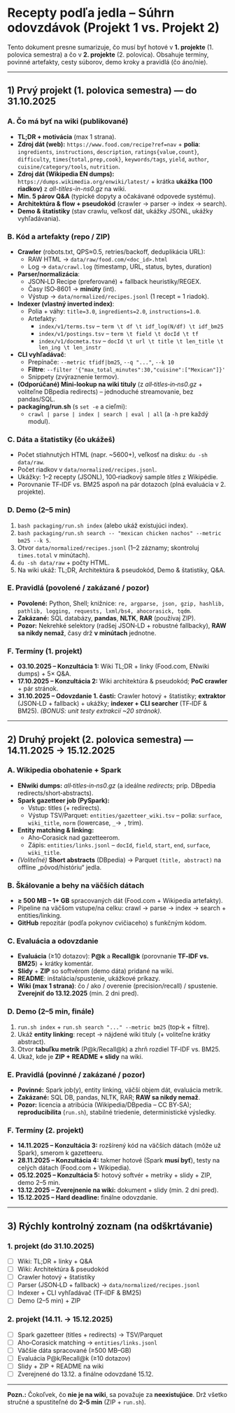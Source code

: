 # Recepty podľa jedla – Súhrn odovzdávok (Projekt 1 vs. Projekt 2)

Tento dokument presne sumarizuje, čo musí byť hotové v **1. projekte** (1. polovica semestra) a čo v **2. projekte** (2. polovica). Obsahuje termíny, povinné artefakty, cesty súborov, demo kroky a pravidlá (čo áno/nie).

---

## 1) Prvý projekt (1. polovica semestra) — **do 31.10.2025**

### A. Čo má byť **na wiki** (publikované)
- **TL;DR + motivácia** (max 1 strana).
- **Zdroj dát (web):** `https://www.food.com/recipe?ref=nav` + **polia**: `ingredients`, `instructions`, `description`, `ratings{value,count}`, `difficulty`, `times{total,prep,cook}`, `keywords/tags`, `yield`, `author`, `cuisine/category/tools`, `nutrition`.
- **Zdroj dát (Wikipedia EN dumps):** `https://dumps.wikimedia.org/enwiki/latest/` + krátka **ukážka (100 riadkov)** z *all-titles-in-ns0.gz* na wiki.
- **Min. 5 párov Q&A** (typické dopyty a očakávané odpovede systému).
- **Architektúra & flow + pseudokód** (crawler → parser → index → search).
- **Demo & štatistiky** (stav crawlu, veľkosť dát, ukážky JSONL, ukážky vyhľadávania).

### B. Kód a artefakty (repo / ZIP)
- **Crawler** (robots.txt, QPS≈0.5, retries/backoff, deduplikácia URL):
  - RAW HTML → `data/raw/food.com/<doc_id>.html`
  - Log → `data/crawl.log` (timestamp, URL, status, bytes, duration)
- **Parser/normalizácia**:
  - JSON‑LD Recipe (preferované) + fallback heuristiky/REGEX.
  - Časy ISO‑8601 → **minúty** (int).
  - Výstup → `data/normalized/recipes.jsonl` (1 recept = 1 riadok).
- **Indexer (vlastný inverted index)**:
  - Polia + váhy: `title=3.0`, `ingredients=2.0`, `instructions=1.0`.
  - Artefakty:
    - `index/v1/terms.tsv`  – `term \t df \t idf_log(N/df) \t idf_bm25`
    - `index/v1/postings.tsv` – `term \t field \t docId \t tf`
    - `index/v1/docmeta.tsv`  – `docId \t url \t title \t len_title \t len_ing \t len_instr`
- **CLI vyhľadávač**:
  - Prepínače: `--metric tfidf|bm25`, `--q "..."`, `--k 10`
  - **Filtre**: `--filter '{"max_total_minutes":30,"cuisine":["Mexican"]}'`
  - Snippety (zvýraznenie termov).
- **(Odporúčané) Mini‑lookup na wiki tituly** (z *all‑titles‑in‑ns0.gz* + voliteľne DBpedia redirects) – jednoduché streamovanie, bez pandas/SQL.
- **packaging/run.sh** (s `set -e` a cieľmi):
  - `crawl | parse | index | search | eval | all` (a `-h` pre každý modul).

### C. Dáta a štatistiky (čo ukážeš)
- Počet stiahnutých HTML (napr. ~5600+), veľkosť na disku: `du -sh data/raw`.
- Počet riadkov v `data/normalized/recipes.jsonl`.
- Ukážky: 1–2 recepty (JSONL), 100‑riadkový sample *titles* z Wikipédie.
- Porovnanie TF‑IDF vs. BM25 aspoň na pár dotazoch (plná evaluácia v 2. projekte).

### D. Demo (2–5 min)
1. `bash packaging/run.sh index` (alebo ukáž existujúci index).
2. `bash packaging/run.sh search -- "mexican chicken nachos" --metric bm25 --k 5`.
3. Otvor `data/normalized/recipes.jsonl` (1–2 záznamy; skontroluj `times.total` v minútach).
4. `du -sh data/raw` + počty HTML.
5. Na wiki ukáž: TL;DR, Architektúra & pseudokód, Demo & štatistiky, Q&A.

### E. Pravidlá (povolené / zakázané / pozor)
- **Povolené:** Python, Shell; knižnice: `re, argparse, json, gzip, hashlib, pathlib, logging, requests, lxml/bs4, ahocorasick, tqdm`.
- **Zakázané:** SQL databázy, **pandas**, **NLTK**, **RAR** (používaj ZIP).
- **Pozor:** Nekrehké selektory (radšej JSON‑LD + robustné fallbacky), **RAW sa nikdy nemaž**, časy drž **v minútach** jednotne.

### F. Termíny (1. projekt)
- **03.10.2025 – Konzultácia 1:** Wiki TL;DR + linky (Food.com, ENwiki dumps) + 5× Q&A.
- **17.10.2025 – Konzultácia 2:** Wiki architektúra & pseudokód; **PoC crawler** + pár stránok.
- **31.10.2025 – Odovzdanie 1. časti:** Crawler hotový + štatistiky; **extraktor** (JSON‑LD + fallback) + ukážky; **indexer + CLI searcher** (TF‑IDF & BM25). *(BONUS: unit testy extrakcií ~20 stránok).*

---

## 2) Druhý projekt (2. polovica semestra) — **14.11.2025 → 15.12.2025**

### A. Wikipedia obohatenie + Spark
- **ENwiki dumps:** *all‑titles‑in‑ns0.gz* (a ideálne *redirects*; príp. DBpedia redirects/short‑abstracts).
- **Spark gazetteer job (PySpark):**
  - Vstup: titles (+ redirects).
  - Výstup TSV/Parquet: `entities/gazetteer_wiki.tsv` – polia: `surface`, `wiki_title`, `norm` (lowercase, `_`→` `, trim).
- **Entity matching & linking:**
  - Aho‑Corasick nad gazetteerom.
  - Zápis: `entities/links.jsonl` – `docId`, `field`, `start`, `end`, `surface`, `wiki_title`.
- *(Voliteľné)* **Short abstracts** (DBpedia) → Parquet `(title, abstract)` na offline „pôvod/históriu“ jedla.

### B. Škálovanie a behy na väčších dátach
- **≥ 500 MB – 1+ GB** spracovaných dát (Food.com + Wikipedia artefakty).
- Pipeline na väčšom vstupe/na celku: crawl → parse → index → search + entities/linking.
- **GitHub** repozitár (podľa pokynov cvičiaceho) s funkčným kódom.

### C. Evaluácia a odovzdanie
- **Evaluácia** (≥10 dotazov): **P@k** a **Recall@k** (porovnanie **TF‑IDF vs. BM25**) + krátky komentár.
- **Slidy** + **ZIP** so softvérom (demo dáta) pridané na wiki.
- **README**: inštalácia/spustenie, ukážkové príkazy.
- **Wiki (max 1 strana)**: čo / ako / overenie (precision/recall) / spustenie. **Zverejniť do 13.12.2025** (min. 2 dni pred).

### D. Demo (2–5 min, finále)
1. `run.sh index` + `run.sh search "..." --metric bm25` (top‑k + filtre).
2. Ukáž **entity linking**: recept → nájdené wiki tituly (+ voliteľne krátky abstract).
3. Otvor **tabuľku metrík** (P@k/Recall@k) a zhrň rozdiel TF‑IDF vs. BM25.
4. Ukaž, kde je **ZIP + README + slidy** na wiki.

### E. Pravidlá (povinné / zakázané / pozor)
- **Povinné:** Spark job(y), entity linking, väčší objem dát, evaluácia metrík.
- **Zakázané:** SQL DB, pandas, NLTK, RAR; **RAW sa nikdy nemaž**.
- **Pozor:** licencia a atribúcia (Wikipedia/DBpedia – CC BY‑SA); **reproducibilita** (`run.sh`), stabilné triedenie, deterministické výsledky.

### F. Termíny (2. projekt)
- **14.11.2025 – Konzultácia 3:** rozšírený kód na väčších dátach (môže už Spark), smerom k gazetteeru.
- **28.11.2025 – Konzultácia 4:** takmer hotové (Spark **musí byť**), testy na celých dátach (Food.com + Wikipedia).
- **05.12.2025 – Konzultácia 5:** hotový softvér + metriky + slidy + ZIP, demo 2–5 min.
- **13.12.2025 – Zverejnenie na wiki:** dokument + slidy (min. 2 dni pred).
- **15.12.2025 – Hard deadline:** finálne odovzdanie.

---

## 3) Rýchly kontrolný zoznam (na odškrtávanie)

### 1. projekt (do 31.10.2025)
- [ ] Wiki: TL;DR + linky + Q&A  
- [ ] Wiki: Architektúra & pseudokód  
- [ ] Crawler hotový + štatistiky  
- [ ] Parser (JSON‑LD + fallback) → `data/normalized/recipes.jsonl`  
- [ ] Indexer + CLI vyhľadávač (TF‑IDF & BM25)  
- [ ] Demo (2–5 min) + ZIP

### 2. projekt (14.11. → 15.12.2025)
- [ ] Spark gazetteer (titles + redirects) → TSV/Parquet  
- [ ] Aho‑Corasick matching → `entities/links.jsonl`  
- [ ] Väčšie dáta spracované (≥500 MB–GB)  
- [ ] Evaluácia P@k/Recall@k (≥10 dotazov)  
- [ ] Slidy + ZIP + README na wiki  
- [ ] Zverejnené do 13.12. a finálne odovzdané 15.12.

---

**Pozn.:** Čokoľvek, čo **nie je na wiki**, sa považuje za **neexistujúce**. Drž všetko stručné a spustiteľné do **2–5 min** (ZIP + `run.sh`).  
